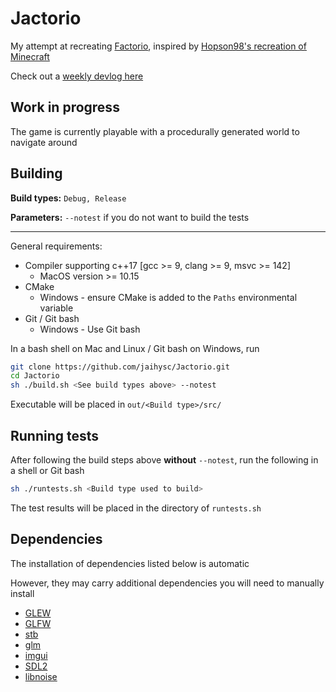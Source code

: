 # Jactorio

My attempt at recreating [Factorio](https://factorio.com), inspired by [Hopson98's recreation of Minecraft](https://github.com/Hopson97/MineCraft-One-Week-Challenge)

Check out a [weekly devlog here](https://github.com/jaihysc/Jactorio/wiki/Devlog)

## Work in progress

The game is currently playable with a procedurally generated world to navigate around

## Building

**Build types:** `Debug, Release`

**Parameters:** `--notest` if you do not want to build the tests

---

General requirements:

* Compiler supporting c++17 [gcc >= 9, clang >= 9, msvc >= 142]
  * MacOS version >= 10.15
* CMake
  * Windows - ensure CMake is added to the `Paths` environmental variable
* Git / Git bash
  * Windows - Use Git bash

In a bash shell on Mac and Linux / Git bash on Windows, run

```bash
git clone https://github.com/jaihysc/Jactorio.git
cd Jactorio
sh ./build.sh <See build types above> --notest
```

Executable will be placed in `out/<Build type>/src/`

## Running tests

After following the build steps above **without** `--notest`, run the following in a shell or Git bash

```bash
sh ./runtests.sh <Build type used to build>
```

The test results will be placed in the directory of `runtests.sh`

## Dependencies

The installation of dependencies listed below is automatic

However, they may carry additional dependencies you will need to manually install

* [GLEW](http://glew.sourceforge.net/)
* [GLFW](https://www.glfw.org/)
* [stb](https://github.com/nothings/stb)
* [glm](https://github.com/g-truc/glm)
* [imgui](https://github.com/ocornut/imgui)
* [SDL2](https://github.com/spurious/SDL-mirror)
* [libnoise](https://github.com/jaihysc/libnoise)
